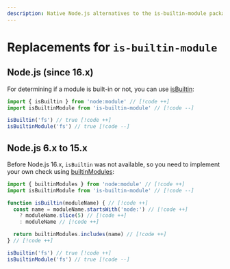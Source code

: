```yaml
---
description: Native Node.js alternatives to the is-builtin-module package for checking built-in modules
---
```


# Replacements for `is-builtin-module`

## Node.js (since 16.x)

For determining if a module is built-in or not, you can use [isBuiltin](https://nodejs.org/api/module.html#moduleisbuiltinmodulename):

```ts
import { isBuiltin } from 'node:module' // [!code ++]
import isBuiltinModule from 'is-builtin-module' // [!code --]

isBuiltin('fs') // true [!code ++]
isBuiltinModule('fs') // true [!code --]
```

## Node.js 6.x to 15.x

Before Node.js 16.x, `isBuiltin` was not available, so you need to implement your own check using [builtinModules](https://nodejs.org/api/module.html#modulebuiltinmodules):

```ts
import { builtinModules } from 'node:module' // [!code ++]
import isBuiltinModule from 'is-builtin-module' // [!code --]

function isBuiltin(moduleName) { // [!code ++]
  const name = moduleName.startsWith('node:') // [!code ++]
    ? moduleName.slice(5) // [!code ++]
    : moduleName // [!code ++]

  return builtinModules.includes(name) // [!code ++]
} // [!code ++]

isBuiltin('fs') // true [!code ++]
isBuiltinModule('fs') // true [!code --]
```
